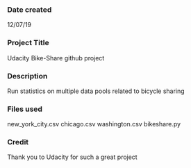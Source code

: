 ### Date created
12/07/19

### Project Title
Udacity Bike-Share github project

### Description
Run statistics on multiple data pools related to bicycle sharing

### Files used
new_york_city.csv chicago.csv washington.csv bikeshare.py

### Credit
Thank you to Udacity for such a great project 

